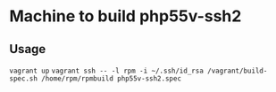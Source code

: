 Machine to build php55v-ssh2
========


Usage
-------
`vagrant up`
`vagrant ssh -- -l rpm -i ~/.ssh/id_rsa /vagrant/build-spec.sh /home/rpm/rpmbuild php55v-ssh2.spec`
